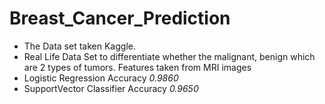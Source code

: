 # Breast_Cancer_Prediction
- The Data set taken Kaggle.
- Real Life Data Set to differentiate whether the malignant, benign which are 2 types of tumors. Features taken from MRI images
- Logistic Regression Accuracy *0.9860*
- SupportVector Classifier Accuracy *0.9650*
